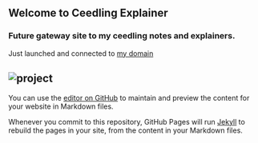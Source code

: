 ## Welcome to Ceedling Explainer

### Future gateway site to my ceedling notes and explainers.

Just launched and connected to [my domain](https://ceedling.bd2357.org)

![project](/ceedling-explainer/docs/images/ceedling000.PNG)
---



You can use the [editor on GitHub](https://github.com/bd2357/ceedling-explainer/edit/gh-pages/index.md) to maintain and preview the content for your website in Markdown files.

Whenever you commit to this repository, GitHub Pages will run [Jekyll](https://jekyllrb.com/) to rebuild the pages in your site, from the content in your Markdown files.


